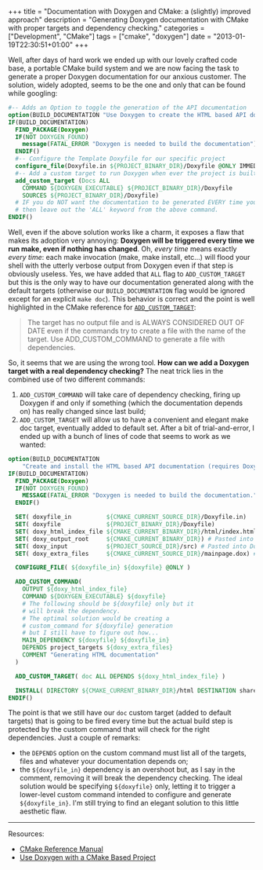 +++
title = "Documentation with Doxygen and CMake: a (slightly) improved approach"
description = "Generating Doxygen documentation with CMake with proper targets and dependency checking."
categories = ["Development", "CMake"]
tags = ["cmake", "doxygen"]
date = "2013-01-19T22:30:51+01:00"
+++

Well, after days of hard work we ended up with our lovely crafted code base, a portable CMake build system and we are
now facing the task to generate a proper Doxygen documentation for our anxious customer. The solution, widely adopted,
seems to be the one and only that can be found while googling:

```cmake
#-- Adds an Option to toggle the generation of the API documentation
option(BUILD_DOCUMENTATION "Use Doxygen to create the HTML based API documentation" OFF)
IF(BUILD_DOCUMENTATION)
  FIND_PACKAGE(Doxygen)
  IF(NOT DOXYGEN_FOUND)
    message(FATAL_ERROR "Doxygen is needed to build the documentation")
  ENDIF()
  #-- Configure the Template Doxyfile for our specific project
  configure_file(Doxyfile.in ${PROJECT_BINARY_DIR}/Doxyfile @ONLY IMMEDIATE)
  #-- Add a custom target to run Doxygen when ever the project is built
  add_custom_target (Docs ALL
    COMMAND ${DOXYGEN_EXECUTABLE} ${PROJECT_BINARY_DIR}/Doxyfile
    SOURCES ${PROJECT_BINARY_DIR}/Doxyfile)
  # IF you do NOT want the documentation to be generated EVERY time you build the project
  # then leave out the 'ALL' keyword from the above command.
ENDIF()
```

Well, even if the above solution works like a charm, it exposes a flaw that makes its adoption very annoying:
**Doxygen will be triggered every time we run make, even if nothing has changed**.
Oh, *every time* means exactly *every time*: each make invocation (make, make install, etc...) will flood your shell
with the utterly verbose output from Doxygen even if that step is obviously useless. Yes, we have added that `ALL` flag
to `ADD_CUSTOM_TARGET` but this is the only way to have our documentation generated along with the default targets
(otherwise our `BUILD_DOCUMENTATION` flag would be ignored except for an explicit `make doc`). This behavior is correct
and the point is well highlighted in the CMake reference for
[`ADD_CUSTOM_TARGET`](https://cmake.org/cmake/help/v2.8.10/cmake.html#command:add_custom_target):

> The target has no output file and is ALWAYS CONSIDERED OUT OF DATE even if the commands
> try to create a file with the name of the target. Use ADD_CUSTOM_COMMAND to generate a
> file with dependencies.

So, it seems that we are using the wrong tool. **How can we add a Doxygen target with a real dependency checking?**
The neat trick lies in the combined use of two different commands:

1. `ADD_CUSTOM_COMMAND` will take care of dependency checking, firing up Doxygen if and only if something (which the
documentation depends on) has really changed since last build;
2. `ADD_CUSTOM_TARGET` will allow us to have a convenient and elegant make doc target, eventually added to default set.
After a bit of trial-and-error, I ended up with a bunch of lines of code that seems to work as we wanted:

```cmake
option(BUILD_DOCUMENTATION
    "Create and install the HTML based API documentation (requires Doxygen)" OFF)
IF(BUILD_DOCUMENTATION)
  FIND_PACKAGE(Doxygen)
  IF(NOT DOXYGEN_FOUND)
    MESSAGE(FATAL_ERROR "Doxygen is needed to build the documentation.")
  ENDIF()

  SET( doxyfile_in          ${CMAKE_CURRENT_SOURCE_DIR}/Doxyfile.in)
  SET( doxyfile             ${PROJECT_BINARY_DIR}/Doxyfile)
  SET( doxy_html_index_file ${CMAKE_CURRENT_BINARY_DIR}/html/index.html)
  SET( doxy_output_root     ${CMAKE_CURRENT_BINARY_DIR}) # Pasted into Doxyfile.in
  SET( doxy_input           ${PROJECT_SOURCE_DIR}/src) # Pasted into Doxyfile.in
  SET( doxy_extra_files     ${CMAKE_CURRENT_SOURCE_DIR}/mainpage.dox) # Pasted into Doxyfile.in

  CONFIGURE_FILE( ${doxyfile_in} ${doxyfile} @ONLY )

  ADD_CUSTOM_COMMAND(
    OUTPUT ${doxy_html_index_file}
    COMMAND ${DOXYGEN_EXECUTABLE} ${doxyfile}
    # The following should be ${doxyfile} only but it
    # will break the dependency.
    # The optimal solution would be creating a
    # custom_command for ${doxyfile} generation
    # but I still have to figure out how...
    MAIN_DEPENDENCY ${doxyfile} ${doxyfile_in}
    DEPENDS project_targets ${doxy_extra_files}
    COMMENT "Generating HTML documentation"
  )

  ADD_CUSTOM_TARGET( doc ALL DEPENDS ${doxy_html_index_file} )

  INSTALL( DIRECTORY ${CMAKE_CURRENT_BINARY_DIR}/html DESTINATION share/doc )
ENDIF()
```

The point is that we still have our `doc` custom target (added to default targets) that is going to be fired every time
but the actual build step is protected by the custom command that will check for the right dependencies. Just a couple
of remarks:

* the `DEPENDS` option on the custom command must list all of the targets, files and whatever your documentation depends on;
* the `${doxyfile_in}` dependency is an overshoot but, as I say in the comment, removing it will break the dependency checking. The ideal solution would be specifying `${doxyfile}` only, letting it to trigger a lower-level custom command intended to configure and generate `${doxyfile_in}`. I'm still trying to find an elegant solution to this little aesthetic flaw.

----------

Resources:

* [CMake Reference Manual](http://www.cmake.org/cmake/help/v2.8.10/cmake.html)
* [Use Doxygen with a CMake Based Project](http://www.bluequartz.net/projects/EIM_Segmentation/SoftwareDocumentation/html/usewithcmakeproject.html)
